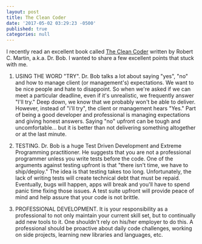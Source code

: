 ```yaml
---
layout: post
title: The Clean Coder
date: '2017-05-02 03:29:23 -0500'
published: true
categories: null
---
```


I recently read an excellent book called [The Clean Coder](https://www.amazon.com/Clean-Coder-Conduct-Professional-Programmers/dp/0137081073) written by Robert C. Martin, a.k.a. Dr. Bob. I wanted to share a few excellent points that stuck with me.

1. USING THE WORD "TRY". Dr. Bob talks a lot about saying "yes", "no" and how to manage client (or management's) expectations. We want to be nice people and hate to disappoint. So when we're asked if we can meet a particular deadline, even if it's unrealistic, we frequently answer "I'll try." Deep down, we know that we probably won't be able to deliver. However, instead of "i'll try", the client or management hears "Yes." Part of being a good developer and professional is managing expectations and giving honest answers. Saying "no" upfront can be tough and uncomfortable... but it is better than not delivering something altogether or at the last minute.

2. TESTING. Dr. Bob is a huge Test Driven Development and Extreme Programming practitioner. He suggests that you are not a professional programmer unless you write tests before the code. One of the arguments against testing upfront is that "there isn't time, we have to ship/deploy." The idea is that testing takes too long. Unfortunately, the lack of writing tests will create technical debt that must be repaid. Eventually, bugs will happen, apps will break and you'll have to spend panic time fixing those issues. A test suite upfront will provide peace of mind and help assure that your code is not brittle.

3. PROFESSIONAL DEVELOPMENT. It is your responsibility as a professional to not only maintain your current skill set, but to continually add new tools to it. One shouldn't rely on his/her employer to do this. A professional should be proactive about daily code challenges, working on side projects, learning new libraries and languages, etc.
